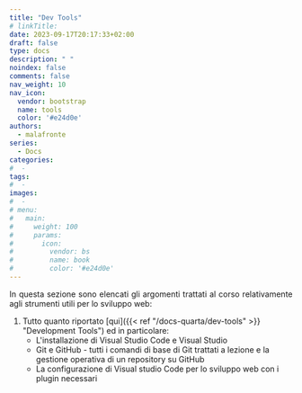 ```yaml
---
title: "Dev Tools"
# linkTitle:
date: 2023-09-17T20:17:33+02:00
draft: false
type: docs
description: " "
noindex: false
comments: false
nav_weight: 10
nav_icon:
  vendor: bootstrap
  name: tools
  color: '#e24d0e'
authors:
  - malafronte
series:
  - Docs
categories:
#  - 
tags:
#  - 
images:
#  - 
# menu:
#   main:
#     weight: 100
#     params:
#       icon:
#         vendor: bs
#         name: book
#         color: '#e24d0e'
---
```

<style>p {text-align: justify}</style>
In questa sezione sono elencati gli argomenti trattati al corso relativamente agli strumenti utili per lo sviluppo web:

1. Tutto quanto riportato [qui]({{< ref "/docs-quarta/dev-tools" >}} "Development Tools") ed in particolare:  
   * L'installazione di Visual Studio Code e Visual Studio
   * Git e GitHub - tutti i comandi di base di Git trattati a lezione e la gestione operativa di un repository su GitHub
   * La configurazione di Visual studio Code per lo sviluppo web con i plugin necessari
